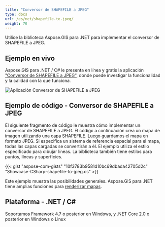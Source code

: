 ```yaml
---
title: "Conversor de SHAPEFILE a JPEG"
type: docs
url: /es/net/shapefile-to-jpeg/
weight: 70
---
```


Utilice la biblioteca Aspose.GIS para .NET para implementar el conversor de SHAPEFILE a JPEG.

## **Ejemplo en vivo**

Aspose.GIS para .NET / C# le presenta en línea y gratis la aplicación ["Conversor de SHAPEFILE a JPEG"](https://products.aspose.app/gis/viewer/shapefile-to-jpeg), donde puede investigar la funcionalidad y la calidad con la que funciona.

![Aplicación Conversor de SHAPEFILE a JPEG](viewer.png)

## **Ejemplo de código - Conversor de SHAPEFILE a JPEG**

El siguiente fragmento de código le muestra cómo implementar un conversor de SHAPEFILE a JPEG. El código a continuación crea un mapa de imagen utilizando una capa SHAPEFILE. Luego guardamos el mapa en formato JPEG. Si especifica un sistema de referencia espacial para el mapa, todas las capas cargadas se convertirán a él.
El ejemplo utiliza el estilo especificado para dibujar líneas. La biblioteca también tiene estilos para puntos, líneas y superficies.

{{< gist "aspose-com-gists" "10f3783b9581d10bc69dbada42705d2c" "Showcase-CSharp-shapefile-to-jpeg.cs" >}}

Este ejemplo muestra las posibilidades generales. Aspose.GIS para .NET tiene amplias funciones para [renderizar mapas](https://docs.aspose.com/gis/net/map-rendering/).

## **Plataforma - .NET / C#**

Soportamos Framework 4.7 o posterior en Windows, y .NET Core 2.0 o posterior en Windows o Linux
